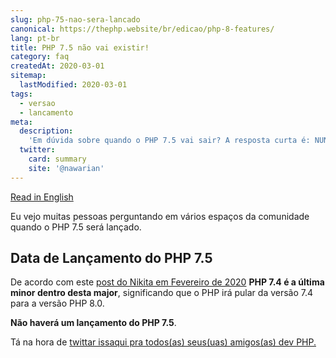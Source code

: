 ```yaml
---
slug: php-75-nao-sera-lancado
canonical: https://thephp.website/br/edicao/php-8-features/
lang: pt-br
title: PHP 7.5 não vai existir!
category: faq
createdAt: 2020-03-01
sitemap:
  lastModified: 2020-03-01
tags:
  - versao
  - lancamento
meta:
  description:
    'Em dúvida sobre quando o PHP 7.5 vai sair? A resposta curta é: NUNCA. O PHP 7.5 não será lançado.'
  twitter:
    card: summary
    site: '@nawarian'
---
```


[Read in English](/en/issue/php-75-will-be-skipped/)

Eu vejo muitas pessoas perguntando em vários espaços
da comunidade quando o PHP 7.5 será lançado.

## Data de Lançamento do PHP 7.5

De acordo com este [post do Nikita em Fevereiro de 2020](https://twitter.com/nikita_ppv/status/1226791766088704000)
**PHP 7.4 é a última minor dentro desta major**,
significando que o PHP irá pular da versão 7.4 para
a versão PHP 8.0.

**Não haverá um lançamento do PHP 7.5**.

Tá na hora de [twittar issaqui pra todos(as) seus(uas) amigos(as) dev PHP.](https://twitter.com/intent/tweet?text=O+PHP+vai+pular+a+versão+7.5!!+-+Veja+https://thephp.website/br/edicao/php-75-nao-sera-lancado/)

<script type="application/ld+json">
{
    "@context": "https://schema.org",
    "@type": "FAQPage",
    "mainEntity": [
        {
            "@type": "Question",
            "name": "Qual a data de lançamento do PHP 7.5?",
            "acceptedAnswer": {
                "@type": "Answer",
                "text": "Não haverá um lançamento do PHP 7.5.<a href={{ $page->getUrl() }}>Leia Mais.</a>"
            }
        }
    ]
}
</script>
